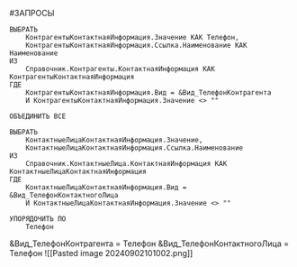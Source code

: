#ЗАПРОСЫ
```bsl
ВЫБРАТЬ
	КонтрагентыКонтактнаяИнформация.Значение КАК Телефон,
	КонтрагентыКонтактнаяИнформация.Ссылка.Наименование КАК Наименование
ИЗ
	Справочник.Контрагенты.КонтактнаяИнформация КАК КонтрагентыКонтактнаяИнформация
ГДЕ
	КонтрагентыКонтактнаяИнформация.Вид = &Вид_ТелефонКонтрагента
	И КонтрагентыКонтактнаяИнформация.Значение <> ""

ОБЪЕДИНИТЬ ВСЕ

ВЫБРАТЬ
	КонтактныеЛицаКонтактнаяИнформация.Значение,
	КонтактныеЛицаКонтактнаяИнформация.Ссылка.Наименование
ИЗ
	Справочник.КонтактныеЛица.КонтактнаяИнформация КАК КонтактныеЛицаКонтактнаяИнформация
ГДЕ
	КонтактныеЛицаКонтактнаяИнформация.Вид = &Вид_ТелефонКонтактногоЛица
	И КонтактныеЛицаКонтактнаяИнформация.Значение <> ""

УПОРЯДОЧИТЬ ПО
	Телефон
```
&Вид_ТелефонКонтрагента = Телефон
&Вид_ТелефонКонтактногоЛица = Телефон
![[Pasted image 20240902101002.png]]